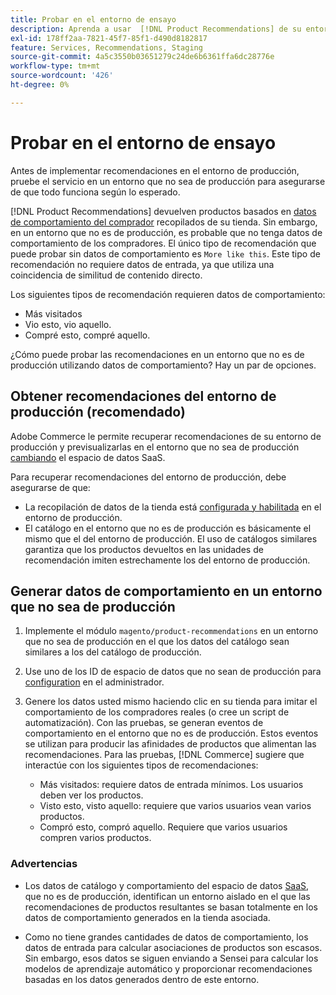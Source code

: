 ```yaml
---
title: Probar en el entorno de ensayo
description: Aprenda a usar  [!DNL Product Recommendations] de su entorno de producción en su entorno de ensayo con fines de prueba.
exl-id: 178ff2aa-7821-45f7-85f1-d490d8182817
feature: Services, Recommendations, Staging
source-git-commit: 4a5c3550b03651279c24de6b6361ffa6dc28776e
workflow-type: tm+mt
source-wordcount: '426'
ht-degree: 0%

---
```


# Probar en el entorno de ensayo

Antes de implementar recomendaciones en el entorno de producción, pruebe el servicio en un entorno que no sea de producción para asegurarse de que todo funciona según lo esperado.

[!DNL Product Recommendations] devuelven productos basados en [datos de comportamiento del comprador](events.md) recopilados de su tienda. Sin embargo, en un entorno que no es de producción, es probable que no tenga datos de comportamiento de los compradores. El único tipo de recomendación que puede probar sin datos de comportamiento es `More like this`. Este tipo de recomendación no requiere datos de entrada, ya que utiliza una coincidencia de similitud de contenido directo.

Los siguientes tipos de recomendación requieren datos de comportamiento:

- Más visitados
- Vio esto, vio aquello.
- Compré esto, compré aquello.

¿Cómo puede probar las recomendaciones en un entorno que no es de producción utilizando datos de comportamiento? Hay un par de opciones.

## Obtener recomendaciones del entorno de producción (recomendado)

Adobe Commerce le permite recuperar recomendaciones de su entorno de producción y previsualizarlas en el entorno que no sea de producción [cambiando](settings.md) el espacio de datos SaaS.

Para recuperar recomendaciones del entorno de producción, debe asegurarse de que:

- La recopilación de datos de la tienda está [configurada y habilitada](install-configure.md) en el entorno de producción.
- El catálogo en el entorno que no es de producción es básicamente el mismo que el del entorno de producción. El uso de catálogos similares garantiza que los productos devueltos en las unidades de recomendación imiten estrechamente los del entorno de producción.

## Generar datos de comportamiento en un entorno que no sea de producción

1. Implemente el módulo `magento/product-recommendations` en un entorno que no sea de producción en el que los datos del catálogo sean similares a los del catálogo de producción.

1. Use uno de los ID de espacio de datos que no sean de producción para [configuration](../landing/saas.md#saas-configuration) en el administrador.

1. Genere los datos usted mismo haciendo clic en su tienda para imitar el comportamiento de los compradores reales (o cree un script de automatización). Con las pruebas, se generan eventos de comportamiento en el entorno que no es de producción. Estos eventos se utilizan para producir las afinidades de productos que alimentan las recomendaciones. Para las pruebas, [!DNL Commerce] sugiere que interactúe con los siguientes tipos de recomendaciones:

   - Más visitados: requiere datos de entrada mínimos. Los usuarios deben ver los productos.
   - Visto esto, visto aquello: requiere que varios usuarios vean varios productos.
   - Compró esto, compró aquello. Requiere que varios usuarios compren varios productos.

### Advertencias

- Los datos de catálogo y comportamiento del espacio de datos [SaaS](../landing/saas.md#saas-configuration), que no es de producción, identifican un entorno aislado en el que las recomendaciones de productos resultantes se basan totalmente en los datos de comportamiento generados en la tienda asociada.

- Como no tiene grandes cantidades de datos de comportamiento, los datos de entrada para calcular asociaciones de productos son escasos. Sin embargo, esos datos se siguen enviando a Sensei para calcular los modelos de aprendizaje automático y proporcionar recomendaciones basadas en los datos generados dentro de este entorno.
